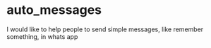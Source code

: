 # auto_messages
I would like to help people to send simple messages, like remember something, in whats app
